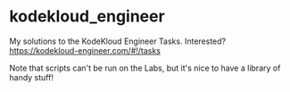 # kodekloud_engineer
My solutions to the KodeKloud Engineer Tasks.
Interested? https://kodekloud-engineer.com/#!/tasks

Note that scripts can't be run on the Labs, but it's nice to have a library of handy stuff!
